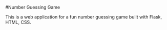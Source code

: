 #Number Guessing Game

This is a web application for a fun number guessing game built with Flask, HTML, CSS.
